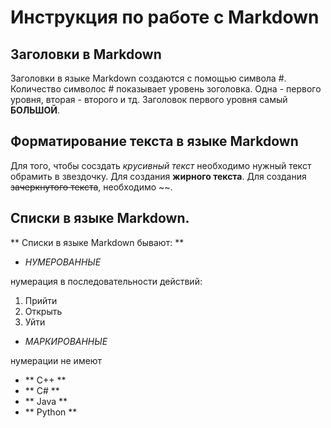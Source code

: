 # Инструкция по работе с Markdown


## Заголовки в Markdown 
Заголовки в языке Markdown создаются с помощью символа #. Количество символос # показывает уровень зоголовка. Одна - первого уровня, вторая - второго и тд. Заголовок первого уровня самый **БОЛЬШОЙ**.

## Форматирование текста в языке Markdown
Для того, чтобы сосздать *крусивный текст* необходимо нужный текст обрамить в звездочку. Для создания **жирного текста**. Для создания ~~зачеркнутого текста~~, необходимо ~~.

## Списки в языке Markdown.
** Списки в языке Markdown бывают: **

- *НУМЕРОВАННЫЕ*

нумерация в последовательности действий:
1. Прийти
2. Открыть
3. Уйти
- *МАРКИРОВАННЫЕ*

нумерации не имеют

- ** C++ **
- ** C# **
- ** Java **
- ** Python **


